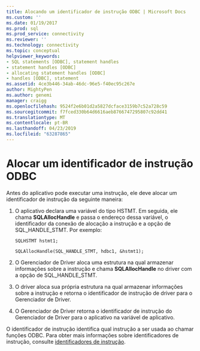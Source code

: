 ```yaml
---
title: Alocando um identificador de instrução ODBC | Microsoft Docs
ms.custom: ''
ms.date: 01/19/2017
ms.prod: sql
ms.prod_service: connectivity
ms.reviewer: ''
ms.technology: connectivity
ms.topic: conceptual
helpviewer_keywords:
- SQL statements [ODBC], statement handles
- statement handles [ODBC]
- allocating statement handles [ODBC]
- handles [ODBC], statement
ms.assetid: 4ce3b446-34ab-46dc-96e5-f40ec95c267e
author: MightyPen
ms.author: genemi
manager: craigg
ms.openlocfilehash: 9524f2e6b01d2a5827dcface3159b7c52a728c59
ms.sourcegitcommit: f7fced330b64d6616aeb8766747295807c92dd41
ms.translationtype: MT
ms.contentlocale: pt-BR
ms.lasthandoff: 04/23/2019
ms.locfileid: "63287865"
---
```

# <a name="allocating-a-statement-handle-odbc"></a>Alocar um identificador de instrução ODBC
Antes do aplicativo pode executar uma instrução, ele deve alocar um identificador de instrução da seguinte maneira:  
  
1.  O aplicativo declara uma variável do tipo HSTMT. Em seguida, ele chama **SQLAllocHandle** e passa o endereço dessa variável, o identificador da conexão de alocação a instrução e a opção de SQL_HANDLE_STMT. Por exemplo:   
  
    ```  
    SQLHSTMT hstmt1;  
  
    SQLAllocHandle(SQL_HANDLE_STMT, hdbc1, &hstmt1);  
    ```  
  
2.  O Gerenciador de Driver aloca uma estrutura na qual armazenar informações sobre a instrução e chama **SQLAllocHandle** no driver com a opção de SQL_HANDLE_STMT.  
  
3.  O driver aloca sua própria estrutura na qual armazenar informações sobre a instrução e retorna o identificador de instrução de driver para o Gerenciador de Driver.  
  
4.  O Gerenciador de Driver retorna o identificador de instrução do Gerenciador de Driver para o aplicativo na variável de aplicativo.  
  
 O identificador de instrução identifica qual instrução a ser usada ao chamar funções ODBC. Para obter mais informações sobre identificadores de instrução, consulte [identificadores de instrução](../../../odbc/reference/develop-app/statement-handles.md).
